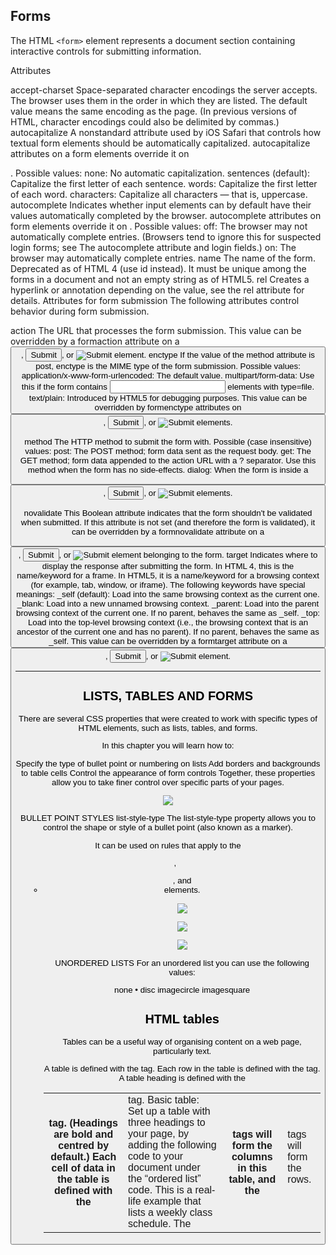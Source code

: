 
## Forms

The HTML `<form>` element represents a document section containing interactive controls for submitting information.

Attributes

accept-charset
Space-separated character encodings the server accepts. The browser uses them in the order in which they are listed. The default value means the same encoding as the page.
(In previous versions of HTML, character encodings could also be delimited by commas.)
autocapitalize 
A nonstandard attribute used by iOS Safari that controls how textual form elements should be automatically capitalized. autocapitalize attributes on a form elements override it on <form>. Possible values:
none: No automatic capitalization.
sentences (default): Capitalize the first letter of each sentence.
words: Capitalize the first letter of each word.
characters: Capitalize all characters — that is, uppercase.
autocomplete
Indicates whether input elements can by default have their values automatically completed by the browser. autocomplete attributes on form elements override it on <form>. Possible values:
off: The browser may not automatically complete entries. (Browsers tend to ignore this for suspected login forms; see The autocomplete attribute and login fields.)
on: The browser may automatically complete entries.
name
The name of the form. Deprecated as of HTML 4 (use id instead). It must be unique among the forms in a document and not an empty string as of HTML5.
rel
Creates a hyperlink or annotation depending on the value, see the rel attribute for details.
Attributes for form submission
The following attributes control behavior during form submission.

action
The URL that processes the form submission. This value can be overridden by a formaction attribute on a <button>, <input type="submit">, or <input type="image"> element.
enctype
If the value of the method attribute is post, enctype is the MIME type of the form submission. Possible values:
application/x-www-form-urlencoded: The default value.
multipart/form-data: Use this if the form contains <input> elements with type=file.
text/plain: Introduced by HTML5 for debugging purposes.
This value can be overridden by formenctype attributes on <button>, <input type="submit">, or <input type="image"> elements.

method
The HTTP method to submit the form with. Possible (case insensitive) values:
post: The POST method; form data sent as the request body.
get: The GET method; form data appended to the action URL with a ? separator. Use this method when the form has no side-effects.
dialog: When the form is inside a <dialog>, closes the dialog on submission.
This value is overridden by formmethod attributes on <button>, <input type="submit">, or <input type="image"> elements.

novalidate
This Boolean attribute indicates that the form shouldn't be validated when submitted. If this attribute is not set (and therefore the form is validated), it can be overridden by a formnovalidate attribute on a <button>, <input type="submit">, or <input type="image"> element belonging to the form.
target
Indicates where to display the response after submitting the form. In HTML 4, this is the name/keyword for a frame. In HTML5, it is a name/keyword for a browsing context (for example, tab, window, or iframe). The following keywords have special meanings:
_self (default): Load into the same browsing context as the current one.
_blank: Load into a new unnamed browsing context.
_parent: Load into the parent browsing context of the current one. If no parent, behaves the same as _self.
_top: Load into the top-level browsing context (i.e., the browsing context that is an ancestor of the current one and has no parent). If no parent, behaves the same as _self.
This value can be overridden by a formtarget attribute on a <button>, <input type="submit">, or <input type="image"> element.

***

## LISTS, TABLES AND FORMS

There are several CSS properties that were created to work with specific types of HTML elements, such as lists, tables, and forms.

In this chapter you will learn how to:

Specify the type of bullet point or numbering on lists
Add borders and backgrounds to table cells
Control the appearance of form controls
Together, these properties allow you to take finer control over specific parts of your pages.

![](https://www.oreilly.com/library/view/html-css/9781118206911/images/ch014-Uf001.jpg)

BULLET POINT STYLES
list-style-type
The list-style-type property allows you to control the shape or style of a bullet point (also known as a marker).

It can be used on rules that apply to the <ol>, <ul>, and <li> elements.

![](https://www.oreilly.com/library/view/html-css/9781118206911/images/ch014-Uf002.jpg)

![](https://www.oreilly.com/library/view/html-css/9781118206911/images/ch014-Uf003.jpg)

![](https://www.oreilly.com/library/view/html-css/9781118206911/images/ch014-Uf004.jpg)

UNORDERED LISTS
For an unordered list you can use the following values:

none
• disc
imagecircle
imagesquare


## HTML tables

Tables can be a useful way of organising content on a web page, particularly text.

A table is defined with the <table> tag.
Each row in the table is defined with the <tr> tag.
A table heading is defined with the <th> tag. (Headings are bold and centred by default.)
Each cell of data in the table is defined with the <td> tag.
Basic table: Set up a table with three headings to your page, by adding the following code to your document under the “ordered list” code. This is a real-life example that lists a weekly class schedule. The <th> tags will form the columns in this table, and the <td> tags will form the rows.   
